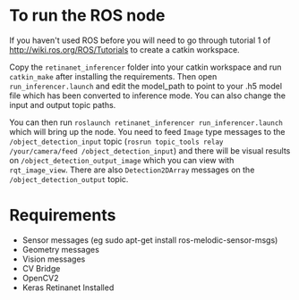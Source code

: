 # To run the ROS node
If you haven't used ROS before you will need to go through tutorial 1 of http://wiki.ros.org/ROS/Tutorials to create a catkin workspace. 

Copy the `retinanet_inferencer` folder into your catkin workspace and run `catkin_make` after installing the requirements. Then open `run_inferencer.launch` and edit the model_path to point to your .h5 model file which has been converted to inference mode. You can also change the input and output topic paths. 

You can then run `roslaunch retinanet_inferencer run_inferencer.launch` which will bring up the node. You need to feed `Image` type messages to the `/object_detection_input` topic (`rosrun topic_tools relay /your/camera/feed /object_detection_input`) and there will be visual results on `/object_detection_output_image` which you can view with `rqt_image_view`. There are also `Detection2DArray` messages on the `/object_detection_output` topic. 

# Requirements
* Sensor messages (eg sudo apt-get install ros-melodic-sensor-msgs)
* Geometry messages
* Vision messages
* CV Bridge
* OpenCV2
* Keras Retinanet Installed
